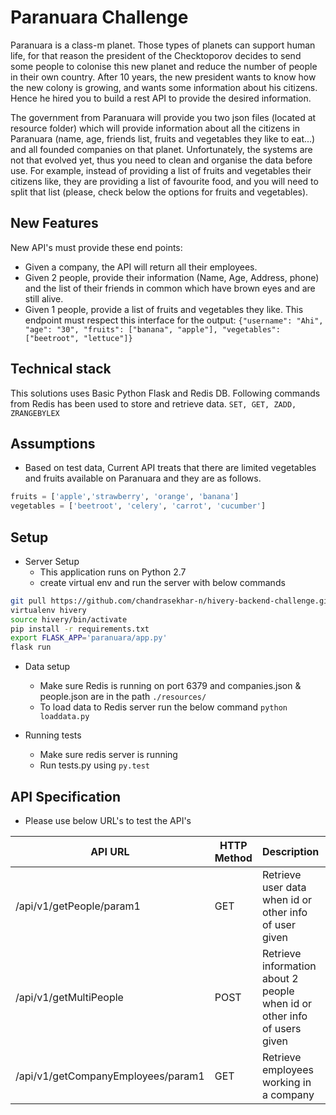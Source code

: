 # Paranuara Challenge
Paranuara is a class-m planet. Those types of planets can support human life, for that reason the president of the Checktoporov decides to send some people to colonise this new planet and
reduce the number of people in their own country. After 10 years, the new president wants to know how the new colony is growing, and wants some information about his citizens. Hence he hired you to build a rest API to provide the desired information.

The government from Paranuara will provide you two json files (located at resource folder) which will provide information about all the citizens in Paranuara (name, age, friends list, fruits and vegetables they like to eat...) and all founded companies on that planet.
Unfortunately, the systems are not that evolved yet, thus you need to clean and organise the data before use.
For example, instead of providing a list of fruits and vegetables their citizens like, they are providing a list of favourite food, and you will need to split that list (please, check below the options for fruits and vegetables).

## New Features
New API's must provide these end points:
- Given a company, the API will return all their employees. 
- Given 2 people, provide their information (Name, Age, Address, phone) and the list of their friends in common which have brown eyes and are still alive.
- Given 1 people, provide a list of fruits and vegetables they like. This endpoint must respect this interface for the output: `{"username": "Ahi", "age": "30", "fruits": ["banana", "apple"], "vegetables": ["beetroot", "lettuce"]}`

## Technical stack

This solutions uses Basic Python Flask and Redis DB. Following commands from Redis has been used to store and retrieve data.
`SET, GET, ZADD, ZRANGEBYLEX`

## Assumptions
- Based on test data, Current API treats that there are limited vegetables and fruits available on Paranuara and they are as follows.

```python
fruits = ['apple','strawberry', 'orange', 'banana']
vegetables = ['beetroot', 'celery', 'carrot', 'cucumber']
```

## Setup

- Server Setup
  - This application runs on Python 2.7
  - create virtual env and run the server with below commands
```bash
git pull https://github.com/chandrasekhar-n/hivery-backend-challenge.git
virtualenv hivery
source hivery/bin/activate
pip install -r requirements.txt
export FLASK_APP='paranuara/app.py'
flask run
```
- Data setup
  - Make sure Redis is running on port 6379 and companies.json & people.json are in the path `./resources/`
  - To load data to Redis server run the below command ```python loaddata.py```
 
- Running tests
  - Make sure redis server is running
  - Run tests.py using `py.test`  

## API Specification

- Please use below URL's to test the API's

| API URL | HTTP Method |Description| Input | 
| --- | --- | --- | ---- | 
|  /api/v1/getPeople/param1| GET | Retrieve user data when id or other info of user given | param1:`index/Name/email/ID` of person | 
| /api/v1/getMultiPeople | POST | Retrieve information about 2 people when id or other info of users given | JSON array of `index/name/email/ID` eg: `['camella','etta']`|
| /api/v1/getCompanyEmployees/param1| GET | Retrieve employees working in a company | param1:`index/name`|




